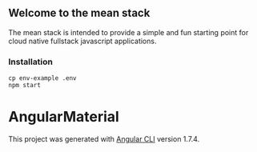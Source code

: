 ## Welcome to the mean stack

The mean stack is intended to provide a simple and fun starting point for cloud native fullstack javascript applications.

### Installation 
``` 
cp env-example .env
npm start
```

# AngularMaterial

This project was generated with [Angular CLI](https://github.com/angular/angular-cli) version 1.7.4.

